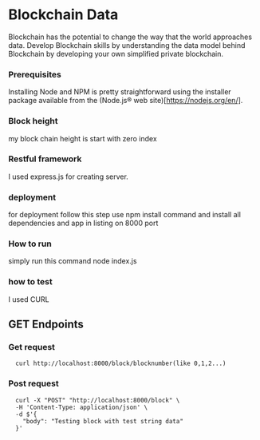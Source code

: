 # Blockchain Data

Blockchain has the potential to change the way that the world approaches data. Develop Blockchain skills by understanding the data model behind Blockchain by developing your own simplified private blockchain.

### Prerequisites

Installing Node and NPM is pretty straightforward using the installer package available from the (Node.js® web site)[https://nodejs.org/en/].

### Block height
my block chain height is start with zero index

### Restful framework
I used express.js for creating server.

### deployment
for deployment follow this step
 use npm install command and install all dependencies
 and app in listing on 8000 port

### How to run
simply run this command
    node index.js
    
### how to test
I used CURL

## GET Endpoints
  ###  Get request
      curl http://localhost:8000/block/blocknumber(like 0,1,2...)

  ### Post request
      curl -X "POST" "http://localhost:8000/block" \
      -H 'Content-Type: application/json' \
      -d $'{
        "body": "Testing block with test string data"
      }'
  
  